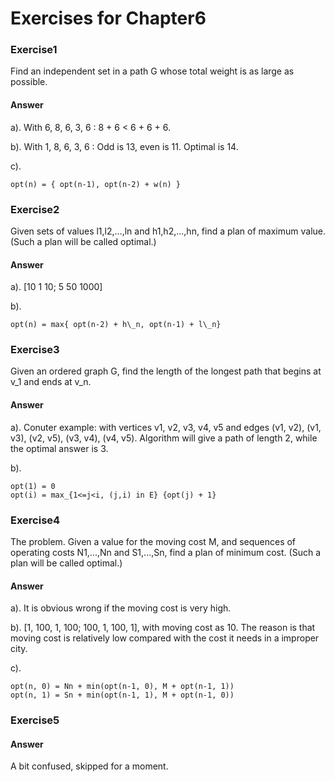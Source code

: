# Exercises for Chapter6

### Exercise1
Find an independent set in a path G whose total weight is as large as possible.

#### Answer
a). With 6, 8, 6, 3, 6 : 8 + 6 < 6 + 6 + 6.

b). With 1, 8, 6, 3, 6 : Odd is 13, even is 11. Optimal is 14.

c). 

	opt(n) = { opt(n-1), opt(n-2) + w(n) }

### Exercise2
Given sets of values l1,l2,...,ln and h1,h2,...,hn, find a plan of maximum value. (Such a plan will be called optimal.)

#### Answer
a). [10 1 10; 5 50 1000]

b). 

	opt(n) = max{ opt(n-2) + h\_n, opt(n-1) + l\_n}

### Exercise3
Given an ordered graph G, find the length of the longest path that begins at v\_1 and ends at v\_n.

#### Answer
a). Conuter example: with vertices v1, v2, v3, v4, v5 and edges (v1, v2), (v1, v3), (v2, v5), (v3, v4), (v4, v5). Algorithm will give a path of length 2, while the optimal answer is 3.

b). 
	
	opt(1) = 0
	opt(i) = max_{1<=j<i, (j,i) in E} {opt(j) + 1}

### Exercise4
The problem. Given a value for the moving cost M, and sequences of operating costs N1,...,Nn and S1,...,Sn, find a plan of minimum cost. (Such a plan will be called optimal.)

#### Answer
a). It is obvious wrong if the moving cost is very high.

b). [1, 100, 1, 100; 100, 1, 100, 1], with moving cost as 10. The reason is that moving cost is relatively low compared with the cost it needs in a improper city.

c). 
	
	opt(n, 0) = Nn + min(opt(n-1, 0), M + opt(n-1, 1))
	opt(n, 1) = Sn + min(opt(n-1, 1), M + opt(n-1, 0))

### Exercise5

#### Answer
A bit confused, skipped for a moment.

